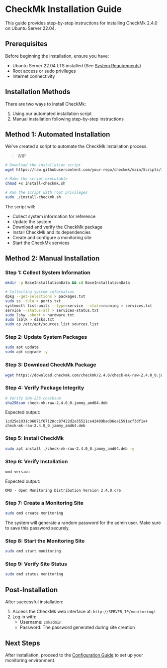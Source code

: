 # CheckMk Installation Guide

This guide provides step-by-step instructions for installing CheckMk 2.4.0 on Ubuntu Server 22.04.

## Prerequisites

Before beginning the installation, ensure you have:

- Ubuntu Server 22.04 LTS installed (See [System Requirements](./01_SystemRequirements.md))
- Root access or sudo privileges
- Internet connectivity

## Installation Methods

There are two ways to install CheckMk:

1. Using our automated installation script
2. Manual installation following step-by-step instructions

## Method 1: Automated Installation

We've created a script to automate the CheckMk installation process.

> WIP

```bash
# Download the installation script
wget https://raw.githubusercontent.com/your-repo/checkmk/main/Scripts/install-checkmk.sh

# Make the script executable
chmod +x install-checkmk.sh

# Run the script with root privileges
sudo ./install-checkmk.sh
```

The script will:

- Collect system information for reference
- Update the system
- Download and verify the CheckMk package
- Install CheckMk and its dependencies
- Create and configure a monitoring site
- Start the CheckMk services

## Method 2: Manual Installation

### Step 1: Collect System Information

```bash
mkdir -p BaseInstallationData && cd BaseInstallationData

# Collecting system information
dpkg --get-selections > packages.txt
sudo ss -tuln > ports.txt
systemctl list-units --type=service --state=running > services.txt
service --status-all > services-status.txt
sudo lshw -short > hardware.txt
sudo lsblk > disks.txt
sudo cp /etc/apt/sources.list sources.list
```

### Step 2: Update System Packages

```bash
sudo apt update
sudo apt upgrade -y
```

### Step 3: Download CheckMk Package

```bash
wget https://download.checkmk.com/checkmk/2.4.0/check-mk-raw-2.4.0_0.jammy_amd64.deb
```

### Step 4: Verify Package Integrity

```bash
# Verify SHA-256 checksum
sha256sum check-mk-raw-2.4.0_0.jammy_amd64.deb
```

Expected output:

```
1cd25e1831c96871f67128cc87422d2a35521ce42409bad96ea1591acf3df1a4  check-mk-raw-2.4.0_0.jammy_amd64.deb
```

### Step 5: Install CheckMk

```bash
sudo apt install ./check-mk-raw-2.4.0_0.jammy_amd64.deb -y
```

### Step 6: Verify Installation

```bash
omd version
```

Expected output:

```
OMD - Open Monitoring Distribution Version 2.4.0.cre
```

### Step 7: Create a Monitoring Site

```bash
sudo omd create monitoring
```

The system will generate a random password for the admin user. Make sure to save this password securely.

### Step 8: Start the Monitoring Site

```bash
sudo omd start monitoring
```

### Step 9: Verify Site Status

```bash
sudo omd status monitoring
```

## Post-Installation

After successful installation:

1. Access the CheckMk web interface at: `http://SERVER_IP/monitoring/`
2. Log in with:
   - Username: `cmkadmin`
   - Password: The password generated during site creation

## Next Steps

After installation, proceed to the [Configuration Guide](./03_ConfigurationGuide.md) to set up your monitoring environment.
